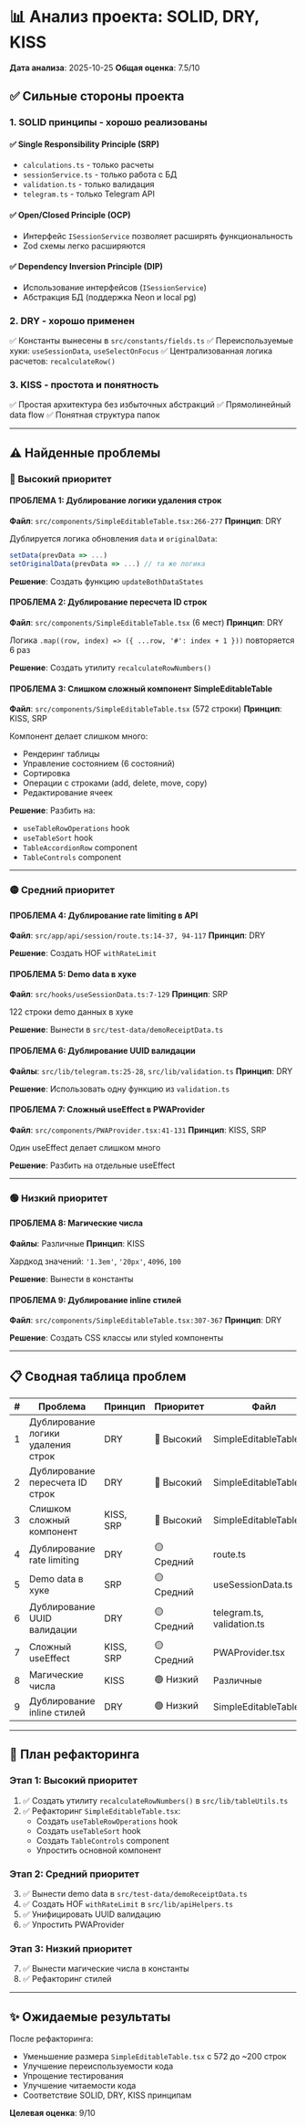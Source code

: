 # 📊 Анализ проекта: SOLID, DRY, KISS

**Дата анализа**: 2025-10-25
**Общая оценка**: 7.5/10

## ✅ Сильные стороны проекта

### 1. SOLID принципы - хорошо реализованы

#### ✅ Single Responsibility Principle (SRP)
- `calculations.ts` - только расчеты
- `sessionService.ts` - только работа с БД
- `validation.ts` - только валидация
- `telegram.ts` - только Telegram API

#### ✅ Open/Closed Principle (OCP)
- Интерфейс `ISessionService` позволяет расширять функциональность
- Zod схемы легко расширяются

#### ✅ Dependency Inversion Principle (DIP)
- Использование интерфейсов (`ISessionService`)
- Абстракция БД (поддержка Neon и local pg)

### 2. DRY - хорошо применен

✅ Константы вынесены в `src/constants/fields.ts`
✅ Переиспользуемые хуки: `useSessionData`, `useSelectOnFocus`
✅ Централизованная логика расчетов: `recalculateRow()`

### 3. KISS - простота и понятность

✅ Простая архитектура без избыточных абстракций
✅ Прямолинейный data flow
✅ Понятная структура папок

---

## ⚠️ Найденные проблемы

### 🔴 Высокий приоритет

#### ПРОБЛЕМА 1: Дублирование логики удаления строк
**Файл**: `src/components/SimpleEditableTable.tsx:266-277`
**Принцип**: DRY

Дублируется логика обновления `data` и `originalData`:
```typescript
setData(prevData => ...)
setOriginalData(prevData => ...) // та же логика
```

**Решение**: Создать функцию `updateBothDataStates`

#### ПРОБЛЕМА 2: Дублирование пересчета ID строк
**Файл**: `src/components/SimpleEditableTable.tsx` (6 мест)
**Принцип**: DRY

Логика `.map((row, index) => ({ ...row, '#': index + 1 }))` повторяется 6 раз

**Решение**: Создать утилиту `recalculateRowNumbers()`

#### ПРОБЛЕМА 3: Слишком сложный компонент SimpleEditableTable
**Файл**: `src/components/SimpleEditableTable.tsx` (572 строки)
**Принцип**: KISS, SRP

Компонент делает слишком много:
- Рендеринг таблицы
- Управление состоянием (6 состояний)
- Сортировка
- Операции с строками (add, delete, move, copy)
- Редактирование ячеек

**Решение**: Разбить на:
- `useTableRowOperations` hook
- `useTableSort` hook
- `TableAccordionRow` component
- `TableControls` component

---

### 🟡 Средний приоритет

#### ПРОБЛЕМА 4: Дублирование rate limiting в API
**Файл**: `src/app/api/session/route.ts:14-37, 94-117`
**Принцип**: DRY

**Решение**: Создать HOF `withRateLimit`

#### ПРОБЛЕМА 5: Demo data в хуке
**Файл**: `src/hooks/useSessionData.ts:7-129`
**Принцип**: SRP

122 строки demo данных в хуке

**Решение**: Вынести в `src/test-data/demoReceiptData.ts`

#### ПРОБЛЕМА 6: Дублирование UUID валидации
**Файлы**: `src/lib/telegram.ts:25-28`, `src/lib/validation.ts`
**Принцип**: DRY

**Решение**: Использовать одну функцию из `validation.ts`

#### ПРОБЛЕМА 7: Сложный useEffect в PWAProvider
**Файл**: `src/components/PWAProvider.tsx:41-131`
**Принцип**: KISS, SRP

Один useEffect делает слишком много

**Решение**: Разбить на отдельные useEffect

---

### 🟢 Низкий приоритет

#### ПРОБЛЕМА 8: Магические числа
**Файлы**: Различные
**Принцип**: KISS

Хардкод значений: `'1.3em'`, `'20px'`, `4096`, `100`

**Решение**: Вынести в константы

#### ПРОБЛЕМА 9: Дублирование inline стилей
**Файл**: `src/components/SimpleEditableTable.tsx:307-367`
**Принцип**: DRY

**Решение**: Создать CSS классы или styled компоненты

---

## 📋 Сводная таблица проблем

| # | Проблема | Принцип | Приоритет | Файл | Строки |
|---|----------|---------|-----------|------|--------|
| 1 | Дублирование логики удаления строк | DRY | 🔴 Высокий | SimpleEditableTable.tsx | 266-277 |
| 2 | Дублирование пересчета ID строк | DRY | 🔴 Высокий | SimpleEditableTable.tsx | Множество |
| 3 | Слишком сложный компонент | KISS, SRP | 🔴 Высокий | SimpleEditableTable.tsx | Весь файл |
| 4 | Дублирование rate limiting | DRY | 🟡 Средний | route.ts | 14-37, 94-117 |
| 5 | Demo data в хуке | SRP | 🟡 Средний | useSessionData.ts | 7-129 |
| 6 | Дублирование UUID валидации | DRY | 🟡 Средний | telegram.ts, validation.ts | 25-28 |
| 7 | Сложный useEffect | KISS, SRP | 🟡 Средний | PWAProvider.tsx | 41-131 |
| 8 | Магические числа | KISS | 🟢 Низкий | Различные | Различные |
| 9 | Дублирование inline стилей | DRY | 🟢 Низкий | SimpleEditableTable.tsx | 307-367 |

---

## 🎯 План рефакторинга

### Этап 1: Высокий приоритет
1. ✅ Создать утилиту `recalculateRowNumbers()` в `src/lib/tableUtils.ts`
2. ✅ Рефакторинг `SimpleEditableTable.tsx`:
   - Создать `useTableRowOperations` hook
   - Создать `useTableSort` hook
   - Создать `TableControls` component
   - Упростить основной компонент

### Этап 2: Средний приоритет
3. ✅ Вынести demo data в `src/test-data/demoReceiptData.ts`
4. ✅ Создать HOF `withRateLimit` в `src/lib/apiHelpers.ts`
5. ✅ Унифицировать UUID валидацию
6. ✅ Упростить PWAProvider

### Этап 3: Низкий приоритет
7. ✅ Вынести магические числа в константы
8. ✅ Рефакторинг стилей

---

## ✨ Ожидаемые результаты

После рефакторинга:
- Уменьшение размера `SimpleEditableTable.tsx` с 572 до ~200 строк
- Улучшение переиспользуемости кода
- Упрощение тестирования
- Улучшение читаемости кода
- Соответствие SOLID, DRY, KISS принципам

**Целевая оценка**: 9/10
